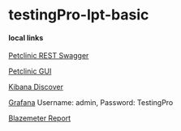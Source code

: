 # testingPro-lpt-basic

#### local links

[Petclinic REST Swagger](http://localhost:9966/petclinic/swagger-ui/index.html)

[Petclinic GUI](http://localhost:8080)

[Kibana Discover](http://localhost:5601/app/discover)

[Grafana](http://localhost:3000) Username: admin, Password: TestingPro

[Blazemeter Report](https://a.blazemeter.com/app/?public-token=xTg5hqLEPSY6rgzj302cnTWrewOV12lIDTBZwMCnkT91rfHBrM#/accounts/500247/workspaces/501530/projects/1620712/masters/64908777/summary)